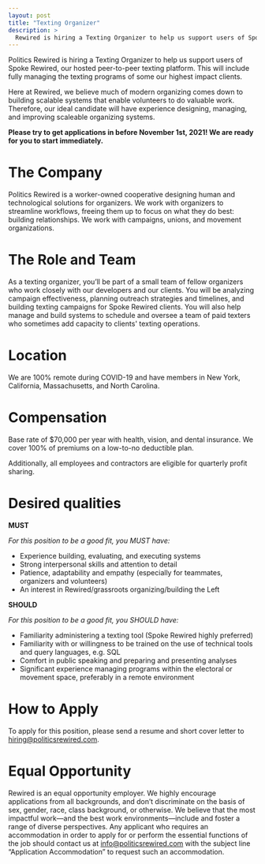 ```yaml
---
layout: post
title: "Texting Organizer"
description: >
  Rewired is hiring a Texting Organizer to help us support users of Spoke Rewired, our hosted peer-to-peer texting platform. This will include fully managing the texting programs of some our highest impact clients.
---
```


Politics Rewired is hiring a Texting Organizer to help us support users of Spoke Rewired, our hosted peer-to-peer texting platform. This will include fully managing the texting programs of some our highest impact clients.

Here at Rewired, we believe much of modern organizing comes down to building scalable systems that enable volunteers to do valuable work. Therefore, our ideal candidate will have experience designing, managing, and improving scaleable organizing systems.

**Please try to get applications in before November 1st, 2021! We are ready for you to start immediately.**

# The Company

Politics Rewired is a worker-owned cooperative designing human and technological solutions for organizers. We work with organizers to streamline workflows, freeing them up to focus on what they do best: building relationships. We work with campaigns, unions, and movement organizations.

# The Role and Team

As a texting organizer, you’ll be part of a small team of fellow organizers who work closely with our developers and our clients. You will be analyzing campaign effectiveness, planning outreach strategies and timelines, and building texting campaigns for Spoke Rewired clients. You will also help manage and build systems to schedule and oversee a team of paid texters who sometimes add capacity to clients' texting operations.

# **Location**

We are 100% remote during COVID-19 and have members in New York, California, Massachusetts, and North Carolina.

# **Compensation**

Base rate of $70,000 per year with health, vision, and dental insurance. We cover 100% of premiums on a low-to-no deductible plan.

Additionally, all employees and contractors are eligible for quarterly profit sharing.

# Desired qualities

**MUST**

_For this position to be a good fit, you MUST have:_

- Experience building, evaluating, and executing systems
- Strong interpersonal skills and attention to detail
- Patience, adaptability and empathy (especially for teammates, organizers and volunteers)
- An interest in Rewired/grassroots organizing/building the Left

**SHOULD**

_For this position to be a good fit, you SHOULD have:_

- Familiarity administering a texting tool (Spoke Rewired highly preferred)
- Familiarity with or willingness to be trained on the use of technical tools and query languages, e.g. SQL
- Comfort in public speaking and preparing and presenting analyses
- Significant experience managing programs within the electoral or movement space, preferably in a remote environment

# How to Apply

To apply for this position, please send a resume and short cover letter to [hiring@politicsrewired.com](mailto:hiring@politicsrewired.com).

# Equal Opportunity

Rewired is an equal opportunity employer. We highly encourage applications from all backgrounds, and don’t discriminate on the basis of sex, gender, race, class background, or otherwise. We believe that the most impactful work—and the best work environments—include and foster a range of diverse perspectives. Any applicant who requires an accommodation in order to apply for or perform the essential functions of the job should contact us at info@politicsrewired.com with the subject line “Application Accommodation” to request such an accommodation.
